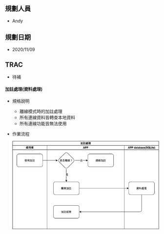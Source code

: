## <div id="user">規劃人員</div>
  * Andy

## <div id="updatedate">規劃日期</div>
  * 2020/11/09

## <div id="trac">TRAC</div>
  * 待補

#### <div id="offline_mode_attach">加註處理<path>(資料處理)</path></div>
* 規格說明
    * 離線模式時的加註處理
    * 所有連線資料皆轉查本地資料
    * 所有連線功能皆無法使用
* 作業流程

  ![Offline Mode Attach](./image/workflow_attach.png)

